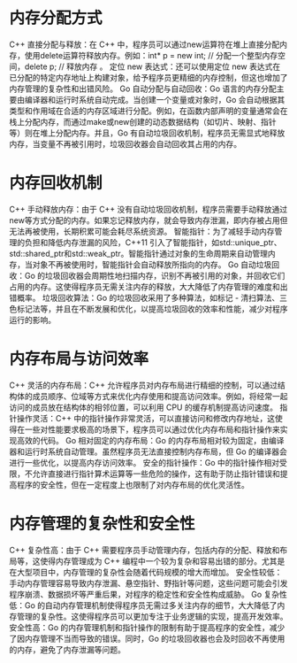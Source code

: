 # 内存分配方式
C++
直接分配与释放：在 C++ 中，程序员可以通过new运算符在堆上直接分配内存，使用delete运算符释放内存。例如：int* p = new int; // 分配一个整型内存空间，delete p; // 释放内存 。
定位 new 表达式：还可以使用定位 new 表达式在已分配的特定内存地址上构建对象，给予程序员更精细的内存控制，但这也增加了内存管理的复杂性和出错风险。
Go
自动分配与自动回收：Go 语言的内存分配主要由编译器和运行时系统自动完成。当创建一个变量或对象时，Go 会自动根据其类型和作用域在合适的内存区域进行分配。例如，在函数内部声明的变量通常会在栈上分配内存，而通过make或new创建的动态数据结构（如切片、映射、指针等）则在堆上分配内存。并且，Go 有自动垃圾回收机制，程序员无需显式地释放内存，当变量不再被引用时，垃圾回收器会自动回收其占用的内存。

# 内存回收机制
C++
手动释放内存：由于 C++ 没有自动垃圾回收机制，程序员需要手动释放通过new等方式分配的内存。如果忘记释放内存，就会导致内存泄漏，即内存被占用但无法再被使用，长期积累可能会耗尽系统资源。
智能指针：为了减轻手动内存管理的负担和降低内存泄漏的风险，C++11 引入了智能指针，如std::unique_ptr、std::shared_ptr和std::weak_ptr。智能指针通过对象的生命周期来自动管理内存，当对象不再被使用时，智能指针会自动释放所指向的内存。
Go
自动垃圾回收：Go 的垃圾回收器会周期性地扫描内存，识别不再被引用的对象，并回收它们占用的内存。这使得程序员无需关注内存的释放，大大降低了内存管理的难度和出错概率。
垃圾回收算法：Go 的垃圾回收采用了多种算法，如标记 - 清扫算法、三色标记法等，并且在不断发展和优化，以提高垃圾回收的效率和性能，减少对程序运行的影响。

# 内存布局与访问效率
C++
灵活的内存布局：C++ 允许程序员对内存布局进行精细的控制，可以通过结构体的成员顺序、位域等方式来优化内存使用和提高访问效率。例如，将经常一起访问的成员放在结构体的相邻位置，可以利用 CPU 的缓存机制提高访问速度。
指针操作灵活：C++ 中的指针操作非常灵活，可以直接访问和修改内存地址，这使得在一些对性能要求极高的场景下，程序员可以通过优化内存布局和指针操作来实现高效的代码。
Go
相对固定的内存布局：Go 的内存布局相对较为固定，由编译器和运行时系统自动管理。虽然程序员无法直接控制内存布局，但 Go 的编译器会进行一些优化，以提高内存访问效率。
安全的指针操作：Go 中的指针操作相对受限，不允许直接进行指针算术运算等一些危险的操作，这有助于防止指针错误和提高程序的安全性，但在一定程度上也限制了对内存布局的优化灵活性。

# 内存管理的复杂性和安全性
C++
复杂性高：由于 C++ 需要程序员手动管理内存，包括内存的分配、释放和布局等，这使得内存管理成为 C++ 编程中一个较为复杂和容易出错的部分。尤其是在大型项目中，内存管理的复杂性会随着代码规模的增大而增加。
安全性较低：手动内存管理容易导致内存泄漏、悬空指针、野指针等问题，这些问题可能会引发程序崩溃、数据损坏等严重后果，对程序的稳定性和安全性构成威胁。
Go
复杂性低：Go 的自动内存管理机制使得程序员无需过多关注内存的细节，大大降低了内存管理的复杂性。这使得程序员可以更加专注于业务逻辑的实现，提高开发效率。
安全性高：Go 的内存管理机制和指针操作的限制有助于提高程序的安全性，减少了因内存管理不当而导致的错误。同时，Go 的垃圾回收器也会及时回收不再使用的内存，避免了内存泄漏等问题。
